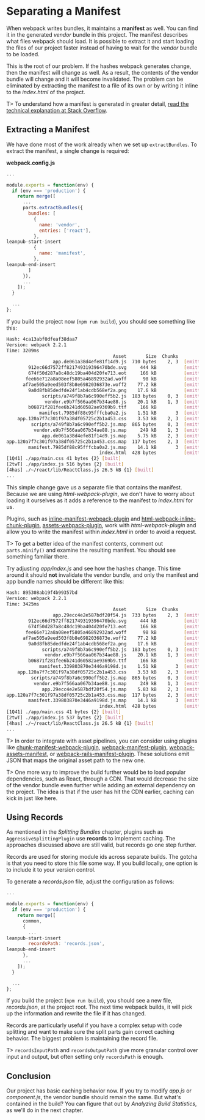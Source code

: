 # Separating a Manifest

When webpack writes bundles, it maintains a **manifest** as well. You can find it in the generated *vendor* bundle in this project. The manifest describes what files webpack should load. It is possible to extract it and start loading the files of our project faster instead of having to wait for the *vendor* bundle to be loaded.

This is the root of our problem. If the hashes webpack generates change, then the manifest will change as well. As a result, the contents of the vendor bundle will change and it will become invalidated. The problem can be eliminated by extracting the manifest to a file of its own or by writing it inline to the *index.html* of the project.

T> To understand how a manifest is generated in greater detail, [read the technical explanation at Stack Overflow](https://stackoverflow.com/questions/39548175/can-someone-explain-webpacks-commonschunkplugin/39600793).

## Extracting a Manifest

We have done most of the work already when we set up `extractBundles`. To extract the manifest, a single change is required:

**webpack.config.js**

```javascript
...

module.exports = function(env) {
  if (env === 'production') {
    return merge([
      ...
      parts.extractBundles({
        bundles: [
          {
            name: 'vendor',
            entries: ['react'],
          },
leanpub-start-insert
          {
            name: 'manifest',
          },
leanpub-end-insert
        ]
      }),
      ...
    ]);
  }

  ...
};
```

If you build the project now (`npm run build`), you should see something like this:

```bash
Hash: 4ca13abf0dfeaf38daa7
Version: webpack 2.2.1
Time: 3209ms
                                       Asset       Size  Chunks                    Chunk Names
                 app.de061a38d4efe81f14d9.js  710 bytes    2, 3  [emitted]         app
        912ec66d7572ff821749319396470bde.svg     444 kB          [emitted]  [big]
        674f50d287a8c48dc19ba404d20fe713.eot     166 kB          [emitted]  [big]
       fee66e712a8a08eef5805a46892932ad.woff      98 kB          [emitted]  [big]
      af7ae505a9eed503f8b8e6982036873e.woff2    77.2 kB          [emitted]  [big]
        9a0d8fb85dedfde24f1ab4cdb568ef2a.png    17.6 kB          [emitted]
             scripts/a749f8b7a6c990eff5b2.js  183 bytes    0, 3  [emitted]
              vendor.e9b7f566aa067b34ae88.js    20.1 kB    1, 3  [emitted]         vendor
        b06871f281fee6b241d60582ae9369b9.ttf     166 kB          [emitted]  [big]
            manifest.7985df88c95fffcba0a2.js    1.51 kB       3  [emitted]         manifest
    app.120a7f7c301f97a38df05725c2b1a453.css    3.53 kB    2, 3  [emitted]         app
         scripts/a749f8b7a6c990eff5b2.js.map  865 bytes    0, 3  [emitted]
          vendor.e9b7f566aa067b34ae88.js.map     249 kB    1, 3  [emitted]         vendor
             app.de061a38d4efe81f14d9.js.map    5.75 kB    2, 3  [emitted]         app
app.120a7f7c301f97a38df05725c2b1a453.css.map  117 bytes    2, 3  [emitted]         app
        manifest.7985df88c95fffcba0a2.js.map    14.1 kB       3  [emitted]         manifest
                                  index.html  428 bytes          [emitted]
[1Q41] ./app/main.css 41 bytes {2} [built]
[2twT] ./app/index.js 516 bytes {2} [built]
[4has] ./~/react/lib/ReactClass.js 26.5 kB {1} [built]
...
```

This simple change gave us a separate file that contains the manifest. Because we are using *html-webpack-plugin*, we don't have to worry about loading it ourselves as it adds a reference to the manifest to *index.html* for us.

Plugins, such as [inline-manifest-webpack-plugin](https://www.npmjs.com/package/inline-manifest-webpack-plugin) and [html-webpack-inline-chunk-plugin](https://www.npmjs.com/package/html-webpack-inline-chunk-plugin), [assets-webpack-plugin](https://www.npmjs.com/package/assets-webpack-plugin), work with *html-webpack-plugin* and allow you to write the manifest within *index.html* in order to avoid a request.

T> To get a better idea of the manifest contents, comment out `parts.minify()` and examine the resulting manifest. You should see something familiar there.

Try adjusting *app/index.js* and see how the hashes change. This time around it should **not** invalidate the vendor bundle, and only the manifest and app bundle names should be different like this:

```bash
Hash: 895308ab19f4b99357bd
Version: webpack 2.2.1
Time: 3425ms
                                       Asset       Size  Chunks                    Chunk Names
                 app.29ecc4e2e587bdf20f54.js  733 bytes    2, 3  [emitted]         app
        912ec66d7572ff821749319396470bde.svg     444 kB          [emitted]  [big]
        674f50d287a8c48dc19ba404d20fe713.eot     166 kB          [emitted]  [big]
       fee66e712a8a08eef5805a46892932ad.woff      98 kB          [emitted]  [big]
      af7ae505a9eed503f8b8e6982036873e.woff2    77.2 kB          [emitted]  [big]
        9a0d8fb85dedfde24f1ab4cdb568ef2a.png    17.6 kB          [emitted]
             scripts/a749f8b7a6c990eff5b2.js  183 bytes    0, 3  [emitted]
              vendor.e9b7f566aa067b34ae88.js    20.1 kB    1, 3  [emitted]         vendor
        b06871f281fee6b241d60582ae9369b9.ttf     166 kB          [emitted]  [big]
            manifest.339803870e3446a9198d.js    1.51 kB       3  [emitted]         manifest
    app.120a7f7c301f97a38df05725c2b1a453.css    3.53 kB    2, 3  [emitted]         app
         scripts/a749f8b7a6c990eff5b2.js.map  865 bytes    0, 3  [emitted]
          vendor.e9b7f566aa067b34ae88.js.map     249 kB    1, 3  [emitted]         vendor
             app.29ecc4e2e587bdf20f54.js.map    5.83 kB    2, 3  [emitted]         app
app.120a7f7c301f97a38df05725c2b1a453.css.map  117 bytes    2, 3  [emitted]         app
        manifest.339803870e3446a9198d.js.map    14.1 kB       3  [emitted]         manifest
                                  index.html  428 bytes          [emitted]
[1Q41] ./app/main.css 41 bytes {2} [built]
[2twT] ./app/index.js 537 bytes {2} [built]
[4has] ./~/react/lib/ReactClass.js 26.5 kB {1} [built]
...
```

T> In order to integrate with asset pipelines, you can consider using plugins like [chunk-manifest-webpack-plugin](https://www.npmjs.com/package/chunk-manifest-webpack-plugin), [webpack-manifest-plugin](https://www.npmjs.com/package/webpack-manifest-plugin), [webpack-assets-manifest](https://www.npmjs.com/package/webpack-assets-manifest), or [webpack-rails-manifest-plugin](https://www.npmjs.com/package/webpack-rails-manifest-plugin). These solutions emit JSON that maps the original asset path to the new one.

T> One more way to improve the build further would be to load popular dependencies, such as React, through a CDN. That would decrease the size of the vendor bundle even further while adding an external dependency on the project. The idea is that if the user has hit the CDN earlier, caching can kick in just like here.

## Using Records

As mentioned in the *Splitting Bundles* chapter, plugins such as `AggressiveSplittingPlugin` use **records** to implement caching. The approaches discussed above are still valid, but records go one step further.

Records are used for storing module ids across separate builds. The gotcha is that you need to store this file some way. If you build locally, one option is to include it to your version control.

To generate a *records.json* file, adjust the configuration as follows:

```javascript
...

module.exports = function(env) {
  if (env === 'production') {
    return merge([
      common,
      {
        ...
leanpub-start-insert
        recordsPath: 'records.json',
leanpub-end-insert
      },
      ...
    ]);
  }

  ...
};
```

If you build the project (`npm run build`), you should see a new file, *records.json*, at the project root. The next time webpack builds, it will pick up the information and rewrite the file if it has changed.

Records are particularly useful if you have a complex setup with code splitting and want to make sure the split parts gain correct caching behavior. The biggest problem is maintaining the record file.

T> `recordsInputPath` and `recordsOutputPath` give more granular control over input and output, but often setting only `recordsPath` is enough.

## Conclusion

Our project has basic caching behavior now. If you try to modify *app.js* or *component.js*, the vendor bundle should remain the same. But what's contained in the build? You can figure that out by *Analyzing Build Statistics*, as we'll do in the next chapter.
